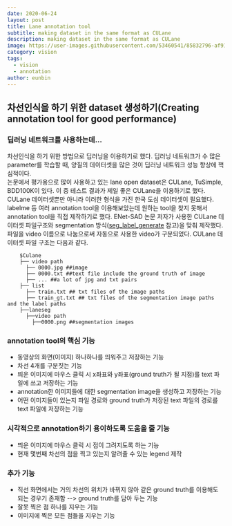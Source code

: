 ```yaml
---
date: 2020-06-24
layout: post
title: Lane annotation tool
subtitle: making dataset in the same format as CULane 
description: making dataset in the same format as CULane
image: https://user-images.githubusercontent.com/53460541/85832796-af914a00-b7cb-11ea-84e0-4e77ce35949c.png
category: vision
tags:
  - vision
  - annotation
author: eunbin
---
```


## 차선인식을 하기 위한 dataset 생성하기(Creating annotation tool for good performance)

### 딥러닝 네트워크를 사용하는데...
차선인식을 하기 위한 방법으로 딥러닝을 이용하기로 했다. 딥러닝 네트워크가 수 많은 parameter를 학습할 때, 양질의 데이터셋을 많은 것이 딥러닝 네트워크 성능 향상에 핵심적이다.  
논문에서 평가용으로 많이 사용하고 있는 lane open dataset은 CULane, TuSimple, BDD100K이 있다. 이 중 테스트 결과가 제일 좋은 CULane을 이용하기로 했다.
CULane 데이터셋뿐만 아니라 이러한 형식을 가진 한국 도심 데이터셋이 필요했다. labelme 등 여러 annotation tool을 이용해보았는데 원하는 tool을 찾지 못해서 annotation tool을 직접 제작하기로 했다.
ENet-SAD 논문 저자가 사용한 CULane 데이터셋 파일구조와 segmentation 방식([seg_label_generate](https://github.com/XingangPan/seg_label_generate) 참고)을 맞춰 제작했다.
파일을 video 이름으로 나눔으로써 자동으로 사용한 video가 구분되었다. CULane 데이터셋 파일 구조는 다음과 같다.
```
    $Culane
    ├── video path
      ├── 0000.jpg ##image
      ├── 0000.txt ##text file include the ground truth of image
      ├── ... ##a lot of jpg and txt pairs
    ├── list
      ├── train.txt ## txt files of the image paths
      ├── train_gt.txt ## txt files of the segmentation image paths and the label paths
    ├──laneseg
      ├──video path
        ├──0000.png ##segmentation images
```

### annotation tool의 핵심 기능
- 동영상의 화면(이미지) 하나하나를 띄워주고 저장하는 기능
- 차선 4개를 구분짓는 기능
- 띄운 이미지에 마우스 클릭 시 x좌표와 y좌표(ground truth가 될 지점)를 text 파일에 쓰고 저장하는 기능
- annotation한 이미지들에 대한 segmentation image을 생성하고 저장하는 기능
- 어떤 이미지들이 있는지 파일 경로와 ground truth가 저장된 text 파일의 경로를 text 파일에 저장하는 기능

### 시각적으로 annotation하기 용이하도록 도움을 줄 기능
- 띄운 이미지에 마우스 클릭 시 점이 그려지도록 하는 기능
- 현재 몇번째 차선의 점을 찍고 있는지 알려줄 수 있는 legend 제작

### 추가 기능
- 직선 화면에서는 거의 차선의 위치가 바뀌지 않아 같은 ground truth를 이용해도 되는 경우기 존재함 --> ground truth를 담아 두는 기능
- 잘못 찍은 점 하나를 지우는 기능
- 이미지에 찍은 모든 점들을 지우는 기능

